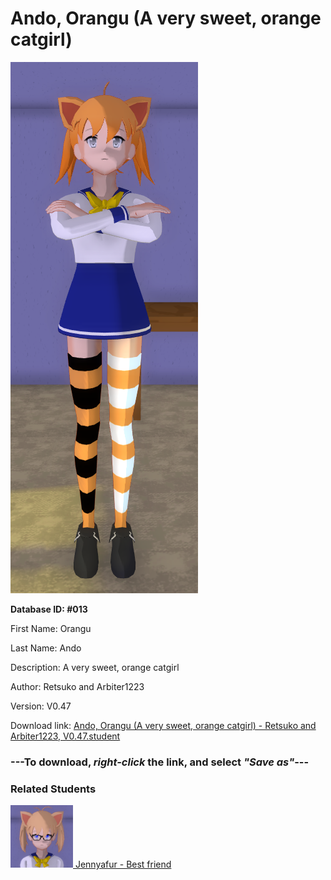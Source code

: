 # Ando, Orangu (A very sweet, orange catgirl)

<img src="Files/Ando, Orangu (A very sweet, orange catgirl).png" title="Ando, Orangu (A very sweet, orange catgirl) - Retsuko and Arbiter1223, V0.47">

**Database ID: #013**

First Name: Orangu

Last Name: Ando

Description: A very sweet, orange catgirl

Author: Retsuko and Arbiter1223

Version: V0.47

Download link: <a href="https://raw.githubusercontent.com/Arbiter1223/Daigaku-Gurashi-Custom-Students/master/Students/Files/Ando%2C%20Orangu%20(A%20very%20sweet%2C%20orange%20catgirl)%20-%20Retsuko%20and%20Arbiter1223%2C%20V0.47.student">Ando, Orangu (A very sweet, orange catgirl) - Retsuko and Arbiter1223, V0.47.student</a>

### ---**To download, _right-click_ the link, and select _"Save as"_**---

### Related Students

<a href="Nyanako, Jennyafur (A cheerful blonde neko girl).md"><img src="Files/Thumbs/Nyanako, Jennyafur (A cheerful blonde neko girl).png" height="100" width="100" title="Nyanako, Jennyafur (A cheerful blonde neko girl) - Arbiter1223, V0.47"></a><a href="Nyanako, Jennyafur (A cheerful blonde neko girl).md"> Jennyafur - Best friend</a>

